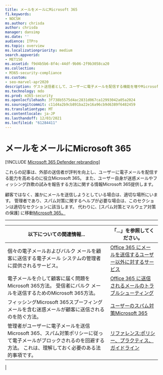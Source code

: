 ```yaml
---
title: メールをメールにMicrosoft 365
f1.keywords:
- NOCSH
ms.author: chrisda
author: chrisda
manager: dansimp
ms.date: ''
audience: ITPro
ms.topic: overview
ms.localizationpriority: medium
search.appverid:
- MET150
ms.assetid: f9d4b5b6-8f4c-44df-9b06-2f9b3058ca20
ms.collection:
- M365-security-compliance
ms.custom:
- seo-marvel-apr2020
description: ゲスト送信者として、ユーザーに電子メールを配信する機能を増やMicrosoft 365。 また、迷惑メールやフィッシング&ゲストとして報告する方法も学習します。
ms.technology: mdo
ms.prod: m365-security
ms.openlocfilehash: 3f738b5575d4ac2831d067ca12993042a05a2024
ms.sourcegitcommit: c11d4a2b9cb891ba22e16a96cb9d6389f6482459
ms.translationtype: MT
ms.contentlocale: ja-JP
ms.lasthandoff: 12/03/2021
ms.locfileid: "61284411"
---
```

# <a name="sending-mail-to-microsoft-365"></a>メールをメールにMicrosoft 365

[!INCLUDE [Microsoft 365 Defender rebranding](../includes/microsoft-defender-for-office.md)]

これらの記事は、外部の送信者が評判を向上し、ユーザーに電子メールを配信する能力を高めるのに役立Microsoft 365。 また、ユーザー自身が迷惑メールやフィッシング詐欺の試みを報告する方法に関する情報Microsoft 365提供します。

顧客ではなく、誰かにメールを送信しようとしている場合は、適切な場所にいます。 管理者であり、スパム対策に関するヘルプが必要な場合は、このセクションは適切なセクションに該当します。 代わりに、[スパム対策とマルウェア対策の保護] に移動[Microsoft 365。](anti-spam-and-anti-malware-protection.md)

****

|以下についての関連情報...|「...」を参照してください。|
|---|---|
|個々の電子メールおよびバルク メールを顧客に送信する電子メール システムの管理者に提供されるサービス。|[Office 365 にメールを送信するユーザー以外に対するサービス](services-for-non-customers.md)|
|電子メールを介して顧客に届く問題をMicrosoft 365方法。 受信者にバルク メールを送信するためのMicrosoft 365方法。|[Office 365 に送信されるメールのトラブルシューティング](troubleshooting-mail-sent-to-office-365.md)|
|フィッシングMicrosoft 365スプーフィングメールを含む迷惑メールが顧客に送信されるのを防ぐ方法。|[ユーザーのスパム対策Microsoft 365](anti-spam-protection.md)|
|管理者がユーザーに電子メールを送信Microsoft 365、スパム対策ポリシーに従って電子メールがブロックされるのを回避する方法。 これは、理解しておく必要のある法的事項です。|[リファレンス:ポリシー、プラクティス、ガイドライン](reference-policies-practices-and-guidelines.md)|
|
